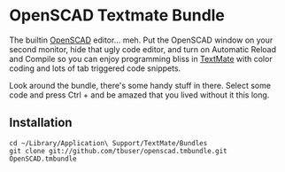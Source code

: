 # OpenSCAD Textmate Bundle

The builtin [OpenSCAD](http://openscad.org) editor... meh.  Put the OpenSCAD window on your second monitor, hide that ugly code editor, and turn on Automatic Reload and Compile so you can enjoy programming bliss in [TextMate](http://macromates.com) with color coding and lots of tab triggered code snippets.

Look around the bundle, there's some handy stuff in there.  Select some code and press Ctrl + and be amazed that you lived without it this long.

## Installation

    cd ~/Library/Application\ Support/TextMate/Bundles
    git clone git://github.com/tbuser/openscad.tmbundle.git OpenSCAD.tmbundle

